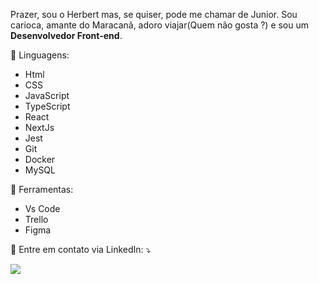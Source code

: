 <p align="left"> 
  Prazer, sou o Herbert mas, se quiser, pode me chamar de Junior. Sou carioca, amante do Maracanã, adoro viajar(Quem não gosta ?) e sou um <strong>Desenvolvedor Front-end</strong>.<br>
</p>

<p align="left">
  🦄 Linguagens:
   <ul >
    <li>
     Html
    </li>
    <li>
     CSS
    </li>
     <li>
    JavaScript
    </li>
    <li>
     TypeScript
    </li>
        <li>
     React
    </li>
    <li>
     NextJs
    </li>
     <li>
    Jest
    </li>
    <li>
     Git
    </li>
            <li>
     Docker
    </li>
    <li>
     MySQL
    </li>
   </ul>
</p>

<p align="left">
  💼 Ferramentas: 
<ul>
 <li>
  Vs Code
 </li>
 <li>
  Trello
 </li>
 <li>
  Figma
 </li>
</ul>
 
</p>

<p align="left">
  💌 Entre em contato via LinkedIn: ⤵️
</p>



  <a href="https://www.linkedin.com/in/herbert-marques-963136106/" alt="LinkedIn" target="_blank">
    <img src="https://img.shields.io/badge/-Linkedin-0e76a8?style=flat-square&logo=Linkedin&logoColor=white" />
  </a>

 
</p>
